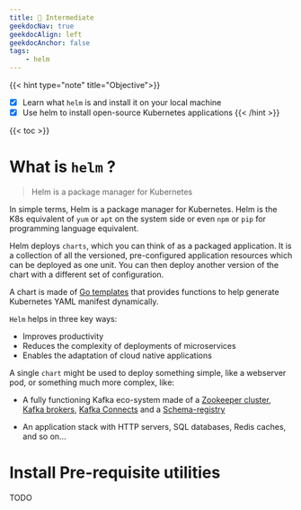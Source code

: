 ```yaml
---
title: 🐧 Intermediate
geekdocNav: true
geekdocAlign: left
geekdocAnchor: false
tags:
    - helm
---
```


{{< hint type="note" title="Objective">}}
* [x] Learn what `helm` is and install it on your local machine
* [x] Use helm to install open-source Kubernetes applications
{{< /hint >}}

{{< toc >}}

# What is `helm` ?

> Helm is a package manager for Kubernetes

In simple terms, Helm is a package manager for Kubernetes. Helm is the K8s equivalent of `yum` or `apt` on the system side or even `npm` or `pip` for programming language equivalent.

Helm deploys `charts`, which you can think of as a packaged application. It is a collection of all the versioned, pre-configured application resources which can be deployed as one unit. You can then deploy another version of the chart with a different set of configuration.

A chart is made of [Go templates](https://helm.sh/docs/chart_template_guide/function_list/) that provides functions to help generate Kubernetes YAML manifest dynamically.

`Helm` helps in three key ways:

* Improves productivity
* Reduces the complexity of deployments of microservices
* Enables the adaptation of cloud native applications


A single `chart` might be used to deploy something simple, like a webserver pod, or something much more complex, like:

* A fully functioning Kafka eco-system made of a [Zookeeper cluster](https://zookeeper.apache.org/), [Kafka brokers](https://kafka.apache.org/), [Kafka Connects](https://docs.confluent.io/platform/current/connect/index.html) and a [Schema-registry](https://docs.confluent.io/platform/current/schema-registry/index.html)

* An application stack with HTTP servers, SQL databases, Redis caches, and so on...

# Install Pre-requisite utilities

TODO